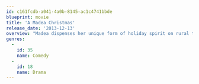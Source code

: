 ```yaml
---
id: c161fcdb-a041-4a0b-8145-ac1c4741bbde
blueprint: movie
title: 'A Madea Christmas'
release_date: '2013-12-13'
overview: "Madea dispenses her unique form of holiday spirit on rural town when she's coaxed into helping a friend pay her daughter a surprise visit in the country for Christmas."
genres:
  -
    id: 35
    name: Comedy
  -
    id: 18
    name: Drama
---
```


